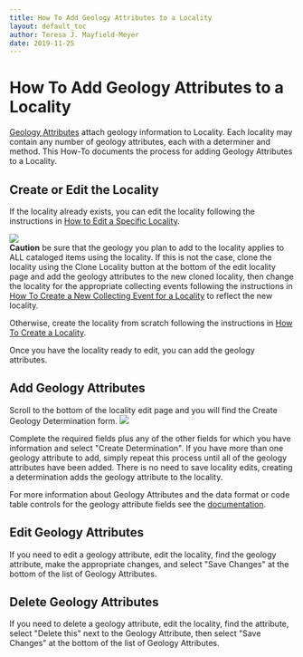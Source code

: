 ```yaml
---
title: How To Add Geology Attributes to a Locality
layout: default_toc
author: Teresa J. Mayfield-Meyer
date: 2019-11-25
---
```

# How To Add Geology Attributes to a Locality

[Geology Attributes](http://handbook.arctosdb.org/documentation/geology.html) attach geology information to Locality. Each locality may contain any number of geology attributes, each with a determiner and method. This How-To documents the process for adding Geology Attributes to a Locality.

## Create or Edit the Locality 

If the locality already exists, you can edit the locality following the instructions in [How to Edit a Specific Locality](http://handbook.arctosdb.org/how_to/How-to-Edit-a-Specific-Locality.html).  

![](https://raw.githubusercontent.com/ArctosDB/documentation-wiki/gh-pages/tutorial_images/Bear%20Caution.jpg)  
**Caution** be sure that the geology you plan to add to the locality applies to ALL cataloged items using the locality. If this is not the case, clone the locality using the Clone Locality button at the bottom of the edit locality page and add the geology attributes to the new cloned locality, then change the locality for the appropriate collecting events following the instructions in [How To Create a New Collecting Event for a Locality](http://handbook.arctosdb.org/how_to/How-to-Create-a-New-Collecting-Event-for-a-Locality.html) to reflect the new locality.

Otherwise, create the locality from scratch following the instructions in [How To Create a Locality](http://handbook.arctosdb.org/how_to/How-to-Create-a-Locality.html).

Once you have the locality ready to edit, you can add the geology attributes.

## Add Geology Attributes

Scroll to the bottom of the locality edit page and you will find the Create Geology Determination form.
![](https://raw.githubusercontent.com/ArctosDB/documentation-wiki/gh-pages/tutorial_images/geology_images/Create_Geol.jpg)

Complete the required fields plus any of the other fields for which you have information and select "Create Determination". If you have more than one geology attribute to add, simply repeat this process until all of the geology attributes have been added. There is no need to save locality edits, creating a determination adds the geology attribute to the locality. 

For more information about Geology Attributes and the data format or code table controls for the geology attribute fields see the [documentation](http://handbook.arctosdb.org/documentation/geology.html).

## Edit Geology Attributes 

If you need to edit a geology attribute, edit the locality, find the geology attribute, make the appropriate changes, and select "Save Changes" at the bottom of the list of Geology Attributes. 

## Delete Geology Attributes

If you need to delete a geology attribute, edit the locality, find the attribute, select "Delete this" next to the Geology Attribute, then select "Save Changes" at the bottom of the list of Geology Attributes. 
